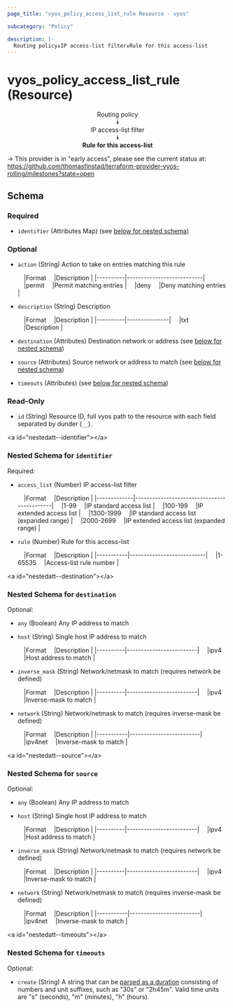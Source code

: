 ```yaml
---
page_title: "vyos_policy_access_list_rule Resource - vyos"

subcategory: "Policy"

description: |- 
  Routing policy⯯IP access-list filter⯯Rule for this access-list
---
```


# vyos_policy_access_list_rule (Resource)
<center>

Routing policy  
⯯  
IP access-list filter  
⯯  
**Rule for this access-list**


</center>

-> This provider is in "early access", please see the current status at: https://github.com/thomasfinstad/terraform-provider-vyos-rolling/milestones?state=open

## Schema

### Required

- `identifier` (Attributes Map) (see [below for nested schema](#nestedatt--identifier))

### Optional

- `action` (String) Action to take on entries matching this rule

    &emsp;|Format  &emsp;|Description              |
    |----------|---------------------------|
    &emsp;|permit  &emsp;|Permit matching entries  |
    &emsp;|deny    &emsp;|Deny matching entries    |
- `description` (String) Description

    &emsp;|Format  &emsp;|Description  |
    |----------|---------------|
    &emsp;|txt     &emsp;|Description  |
- `destination` (Attributes) Destination network or address (see [below for nested schema](#nestedatt--destination))
- `source` (Attributes) Source network or address to match (see [below for nested schema](#nestedatt--source))
- `timeouts` (Attributes) (see [below for nested schema](#nestedatt--timeouts))

### Read-Only

- `id` (String) Resource ID, full vyos path to the resource with each field separated by dunder (`__`).

&lt;a id=&#34;nestedatt--identifier&#34;&gt;&lt;/a&gt;
### Nested Schema for `identifier`

Required:

- `access_list` (Number) IP access-list filter

    &emsp;|Format     &emsp;|Description                               |
    |-------------|--------------------------------------------|
    &emsp;|1-99       &emsp;|IP standard access list                   |
    &emsp;|100-199    &emsp;|IP extended access list                   |
    &emsp;|1300-1999  &emsp;|IP standard access list (expanded range)  |
    &emsp;|2000-2699  &emsp;|IP extended access list (expanded range)  |
- `rule` (Number) Rule for this access-list

    &emsp;|Format   &emsp;|Description              |
    |-----------|---------------------------|
    &emsp;|1-65535  &emsp;|Access-list rule number  |


&lt;a id=&#34;nestedatt--destination&#34;&gt;&lt;/a&gt;
### Nested Schema for `destination`

Optional:

- `any` (Boolean) Any IP address to match
- `host` (String) Single host IP address to match

    &emsp;|Format  &emsp;|Description            |
    |----------|-------------------------|
    &emsp;|ipv4    &emsp;|Host address to match  |
- `inverse_mask` (String) Network/netmask to match (requires network be defined)

    &emsp;|Format  &emsp;|Description            |
    |----------|-------------------------|
    &emsp;|ipv4    &emsp;|Inverse-mask to match  |
- `network` (String) Network/netmask to match (requires inverse-mask be defined)

    &emsp;|Format   &emsp;|Description            |
    |-----------|-------------------------|
    &emsp;|ipv4net  &emsp;|Inverse-mask to match  |


&lt;a id=&#34;nestedatt--source&#34;&gt;&lt;/a&gt;
### Nested Schema for `source`

Optional:

- `any` (Boolean) Any IP address to match
- `host` (String) Single host IP address to match

    &emsp;|Format  &emsp;|Description            |
    |----------|-------------------------|
    &emsp;|ipv4    &emsp;|Host address to match  |
- `inverse_mask` (String) Network/netmask to match (requires network be defined)

    &emsp;|Format  &emsp;|Description            |
    |----------|-------------------------|
    &emsp;|ipv4    &emsp;|Inverse-mask to match  |
- `network` (String) Network/netmask to match (requires inverse-mask be defined)

    &emsp;|Format   &emsp;|Description            |
    |-----------|-------------------------|
    &emsp;|ipv4net  &emsp;|Inverse-mask to match  |


&lt;a id=&#34;nestedatt--timeouts&#34;&gt;&lt;/a&gt;
### Nested Schema for `timeouts`

Optional:

- `create` (String) A string that can be [parsed as a duration](https://pkg.go.dev/time#ParseDuration) consisting of numbers and unit suffixes, such as &#34;30s&#34; or &#34;2h45m&#34;. Valid time units are &#34;s&#34; (seconds), &#34;m&#34; (minutes), &#34;h&#34; (hours).  
